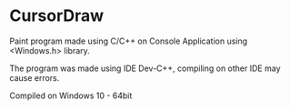 # CursorDraw
Paint program made using C/C++ on Console Application using &lt;Windows.h> library.

The program was made using IDE Dev-C++, compiling on other IDE may cause errors.

Compiled on Windows 10 - 64bit
